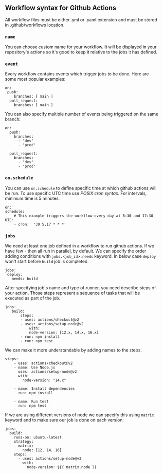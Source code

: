## Workflow syntax for Github Actions

All workflow files must be either .yml or .yaml extension and must be stored in .github/workflows location.

 ### `name`

You can choose custom name for your workflow. It will be displayed in your repository's actions 
so it's good to keep it relative to the jobs it has defined.

### `event`

Every workflow contains events which trigger jobs to be done. Here are some most popular examples:
```
on:
 push:
    branches: [ main ]
  pull_request:
    branches: [ main ]
```

You can also specify multiple number of events being triggered on the same branch:
```
on:
  push:
    branches:    
      - 'dev'
      - 'prod'

  pull_request:
    branches:    
      - 'dev'
      - 'prod'

```
### `on.schedule`
You can use `on.schedule` to define specific time at which github actions will be run. To use specific UTC time use *POSIX cron syntax*. For intervals, minimum time is 5 minutes.
```
on:
schedule:
    # This example triggers the workflow every day at 5:30 and 17:30 UTC:
    - cron:  '30 5,17 * * *'
```
 ### `jobs`
 We need at least one job defined in a workflow to run github actions. If we have few - then all run in parallel, by default. We can specify the order adding conditions with `jobs.<job_id>.needs` keyword. In below case `deploy` won't start before `build` job is completed:
 ```
 jobs:
  deploy:
    needs: build
 ```
    
 After specifying job's name and type of runner, you need describe steps of your action. Those steps represent a sequence of tasks that will be executed as part of the job.

 ```
jobs:
    build:
        steps:
        - uses: actions/checkout@v2
        - uses: actions/setup-node@v2
            with:
            node-version: [12.x, 14.x, 16.x]
        - run: npm install
        - run: npm test
``` 
We can make it more understandable by adding names to the steps:
```
steps:
    - uses: actions/checkout@v2
    - name: Use Node.js
      uses: actions/setup-node@v2
      with: 
        node-version: "14.x"

    - name: Install dependencies
      run: npm install

    - name: Run test
      run: npm test
```
If we are using different versions of node we can specify this using `matrix` keyword and to make sure our job is done on each version:
```
jobs:
  build:
    runs-on: ubuntu-latest
    strategy:
      matrix:
        node: [12, 14, 16]
    steps:
      - uses: actions/setup-node@v3
        with:
          node-version: ${{ matrix.node }}
```

